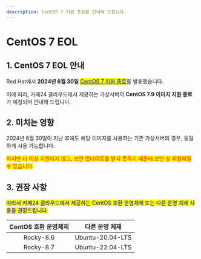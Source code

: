 ```yaml
---
description: CentOS 7 지원 종료를 안내해 드립니다.
---
```


# CentOS 7 EOL

## 1. CentOS 7 EOL 안내

Red Hat에서 **2024년 6월 30일** [<mark style="color:blue;">CentOS 7 지원 종료</mark>](https://endoflife.software/operating-systems/linux/centos)를 발표했습니다.

이에 따라, 카페24 클라우드에서 제공하는 가상서버의 **CentOS 7.9 이미지 지원 종료**가 예정되어 안내해 드립니다.







## 2. 미치는 영향

2024년 6월 30일이 지난 후에도 해당 이미지를 사용하는 기존 가상서버의 경우, 동일하게 사용 가능합니다.

<mark style="color:red;">하지만 더 이상 지원되지 않고, 보안 업데이트를 받지 못하기 때문에 보안 상 위험해질 수 있습니다.</mark>







## 3. 권장 사항

<mark style="color:blue;">따라서 카페24 클라우드에서 제공하는 CentOS 호환 운영체제 또는 다른 운영 체제 사용을 권장드립니다.</mark>

| CentOS 호환 운영체제 |     다른 운영 체제     |
| :------------: | :--------------: |
|    Rocky-8.6   | Ubuntu-20.04-LTS |
|    Rocky-8.7   | Ubuntu-22.04-LTS |

